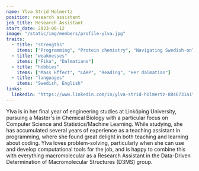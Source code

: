 ```yaml
---
name: Ylva Strid Holmertz
position: research assistant
job_title: Research Assistant
start_date: 2023-06-12
image: "/static/img/members/profile-ylva.jpg"
traits:
  - title: "strengths"
    items: ["Programming", "Protein chemistry", "Navigating Swedish-only call menus"]
  - title: "weaknesses"
    items: ["Fika", "Dalmatians"]
  - title: "hobbies"
    items: ["Mass Effect", "LARP", "Reading", "Her dalmatian"]
  - title: "languages"
    items: "Swedish, English"
links:
  linkedin: "https://www.linkedin.com/in/ylva-strid-holmertz-8846731a1"
---
```


Ylva is in her final year of engineering studies at Linköping University, pursuing a Master's in Chemical Biology with a particular focus on Computer Science and Statistics/Machine Learning. While studying, she has accumulated several years of experience as a teaching assistant in programming, where she found great delight in both teaching and learning about coding. Ylva loves problem-solving, particularly when she can use and develop computational tools for the job, and is happy to combine this with everything macromolecular as a Research Assistant in the Data-Driven Determination of Macromolecular Structures (D3MS) group.